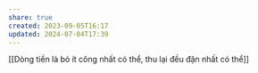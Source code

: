 ```yaml
---
share: true
created: 2023-09-05T16:17
updated: 2024-07-04T17:39
---
```

[[Dòng tiền là bỏ ít công nhất có thể, thu lại đều đặn nhất có thể]]